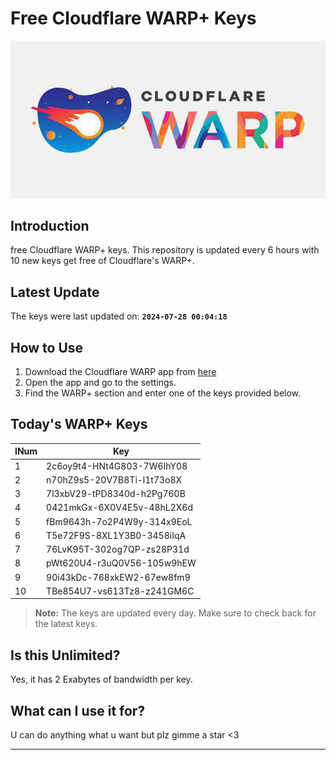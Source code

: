 
# Free Cloudflare WARP+ Keys

![Banner](asset/IMG_20240629_142710_129.jpg)

## Introduction

free Cloudflare WARP+ keys. This repository is updated every 6 hours with 10 new keys get free of Cloudflare's WARP+.

## Latest Update

The keys were last updated on: **`2024-07-28 00:04:18`**

## How to Use

1. Download the Cloudflare WARP app from [here](https://1.1.1.1/)
2. Open the app and go to the settings.
3. Find the WARP+ section and enter one of the keys provided below.

## Today's WARP+ Keys

| INum | Key |
|-------|-----|
| 1     | 2c6oy9t4-HNt4G803-7W6IhY08               |
| 2     | n70hZ9s5-20V7B8Ti-l1t73o8X               |
| 3     | 7l3xbV29-tPD8340d-h2Pg760B               |
| 4     | 0421mkGx-6X0V4E5v-48hL2X6d               |
| 5     | fBm9643h-7o2P4W9y-314x9EoL               |
| 6     | T5e72F9S-8XL1Y3B0-3458iIqA               |
| 7     | 76LvK95T-302og7QP-zs28P31d               |
| 8     | pWt620U4-r3uQ0V56-105w9hEW               |
| 9     | 90i43kDc-768xkEW2-67ew8fm9               |
| 10    | TBe854U7-vs613Tz8-z241GM6C               |


> **Note:** The keys are updated every day. Make sure to check back for the latest keys.

## Is this Unlimited?

Yes, it has 2 Exabytes of bandwidth per key.

## What can I use it for?
U can do anything what u want but plz gimme a star <3

---
